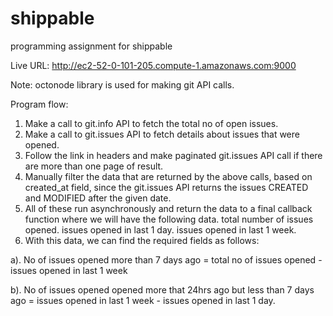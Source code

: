 # shippable
programming assignment for shippable

Live URL: http://ec2-52-0-101-205.compute-1.amazonaws.com:9000

Note: octonode library is used for making git API calls.

Program flow: 

1. Make a call to git.info API to fetch the total no of open issues.  
2. Make a call to git.issues API to fetch details about issues that were opened.
3. Follow the link in headers and make paginated git.issues API call if there are more than one page of result.
4. Manually filter the data that are returned by the above calls, based on created_at field, since the git.issues API returns the issues CREATED and MODIFIED after the given date.
5. All of these run asynchronously and return the data to a final callback function where we will have the following data.
  total number of issues opened.
  issues opened in last 1 day.
  issues opened in last 1 week.
6. With this data, we can find the required fields as follows:

  a). No of issues opened more than 7 days ago = total no of issues opened - issues opened in last 1 week
  
  b). No of issues opened opened more that 24hrs ago but less than 7 days ago = issues opened in last 1 week - issues opened in last 1 day.
  
